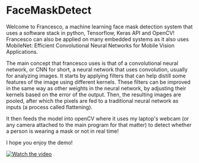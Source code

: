 # FaceMaskDetect
Welcome to Francesco, a machine learning face mask detection system that uses a software stack in python, Tensorflow, Keras API and OpenCV! Francesco can also be applied on many embedded systems as it also uses MobileNet: Efficient Convolutional Neural Networks for Mobile Vision Applications.

The main concept that francesco uses is that of a convolutional neural network, or CNN for short, a neural network that uses convolution, usually for analyzing images. It starts by applying filters that can help distill some features of the image using different kernels. These filters can be improved in the same way as other weights in the neural network, by adjusting their kernels based on the error of the output. Then, the resulting images are pooled, after which the pixels are fed to a traditional neural network as inputs (a process called flattening).

It then feeds the model into openCV where it uses my laptop's webcam (or any camera attached to the main program for that matter) to detect whether a person is wearing a mask or not in real time!

I hope you enjoy the demo!

[![Watch the video](https://img.https://www.youtube.com/watch?v=emdcdljuGRg&ab_channel=NeilFernandes.jpg)](https://youtu.be/emdcdljuGRg)

